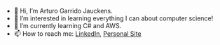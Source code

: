 - 👋 Hi, I’m Arturo Garrido Jauckens.
- 👀 I’m interested in learning everything I can about computer science!
- 🌱 I’m currently learning C# and AWS.
- 📫 How to reach me: [LinkedIn](https://www.linkedin.com/in/arturo-garrido-jauckens-a50991172/), [Personal Site](https://www.arturogarridoj.com/about)

<!---
ArturoGJ/ArturoGJ is a ✨ special ✨ repository because its `README.md` (this file) appears on your GitHub profile.
You can click the Preview link to take a look at your changes.
--->
